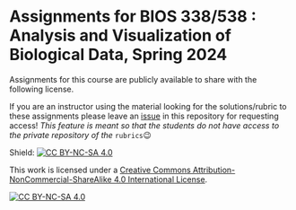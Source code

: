 # Assignments for BIOS 338/538 : Analysis and Visualization of Biological Data, Spring 2024

Assignments for this course are publicly available to share with the following license.

If you are an instructor using the material looking for the solutions/rubric to these assignments please leave an [issue](https://github.com/BIOS-538/assignments/issues) in this repository for requesting access! *This feature is meant so that the students do not have access to the private repository of the* `rubrics`😉

Shield: [![CC BY-NC-SA 4.0](https://img.shields.io/badge/License-CC%20BY--NC--SA%204.0-lightgrey.svg)](http://creativecommons.org/licenses/by-nc-sa/4.0/)

This work is licensed under a [Creative Commons Attribution-NonCommercial-ShareAlike 4.0 International License](http://creativecommons.org/licenses/by-nc-sa/4.0/).

[![CC BY-NC-SA 4.0](https://licensebuttons.net/l/by-nc-sa/4.0/88x31.png)](http://creativecommons.org/licenses/by-nc-sa/4.0/)
